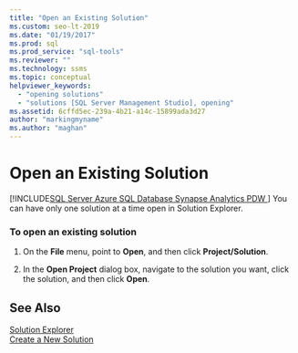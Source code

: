 ```yaml
---
title: "Open an Existing Solution"
ms.custom: seo-lt-2019
ms.date: "01/19/2017"
ms.prod: sql
ms.prod_service: "sql-tools"
ms.reviewer: ""
ms.technology: ssms
ms.topic: conceptual
helpviewer_keywords: 
  - "opening solutions"
  - "solutions [SQL Server Management Studio], opening"
ms.assetid: 6cffd5ec-239a-4b21-a14c-15899ada3d27
author: "markingmyname"
ms.author: "maghan"
---
```

# Open an Existing Solution
[!INCLUDE[SQL Server Azure SQL Database Synapse Analytics PDW ](../../includes/applies-to-version/sql-asdb-asdbmi-asa-pdw.md)]
You can have only one solution at a time open in Solution Explorer.  
  
### To open an existing solution  
  
1.  On the **File** menu, point to **Open**, and then click **Project/Solution**.  
  
2.  In the **Open Project** dialog box, navigate to the solution you want, click the solution, and then click **Open**.  
  
## See Also  
[Solution Explorer](../../ssms/solution/solution-explorer.md)  
[Create a New Solution](../../ssms/solution/create-a-new-solution.md)  
  
